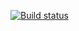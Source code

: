 

[![Build status](https://ci.appveyor.com/api/projects/status/lumlx3ljdjbvylp7?svg=true)](https://ci.appveyor.com/project/sonic-wave/ajs-testing)
